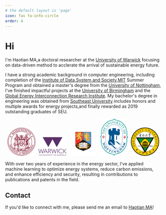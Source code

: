 ```yaml
---
# the default layout is 'page'
icon: fas fa-info-circle
order: 4
---
```


#  Hi

I'm Haotian MA,a doctoral researcher at the [University of Warwick](https://warwick.ac.uk/) focusing on data-driven method to acclerate the arrival of sustainable energy future.

I have a strong academic background in computer engineering, including completion of the [Institute of Data,System and Society,MIT](https://idss.mit.edu/) Summer Program and obtained a master's degree from the [University of Nottingham](https://www.nottingham.ac.uk/engineering/), I've finished impactful projects at the [University of Birmingham](https://www.birmingham.ac.uk/index.aspx) and the [Global Energy Interconnection Research Institute](https://geiri.eu/). My bachelor's degree in engineering was obtained from [Southeast University](https://www.seu.edu.cn/english/) includes honors and multiple awards for energy projects,and finally rewarded as 2019 outstanding graduates of SEU. 

<div style="text-align: center; width: 100%;">
  <img src="/images/mit.webp" alt="MIT" style="width: 18%; height: auto; margin-right: 1%;" />
  <img src="/images/UoW.png" alt="UoW" style="width: 18%; height: auto; margin-right: 1%;" />
  <img src="/images/UoB.png" alt="UoB" style="width: 18%; height: auto; margin-right: 1%;" />
  <img src="/images/UoN.png" alt="UoN" style="width: 18%; height: auto; margin-right: 1%;" />
  <img src="/images/SEU.png" alt="SEU" style="width: 18%; height: auto;" />
</div>


With over two years of experience in the energy sector, I've applied machine learning to optimize energy systems, reduce carbon emissions, and enhance efficiency and security, resulting in contributions to publications and patents in the field.


## Contact

If you'd like to connect with me, please send me an email to [Haotian MA](mailto:Haotian-ma@outlook.com)!
